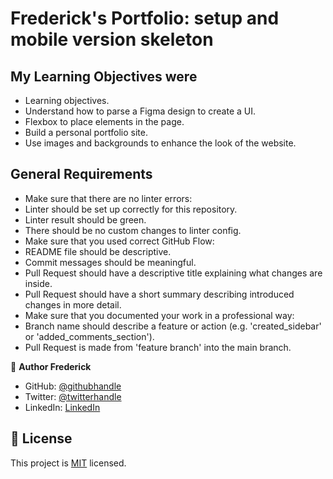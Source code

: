 # Frederick's Portfolio: setup and mobile version skeleton

## My Learning Objectives were

- Learning objectives.
- Understand how to parse a Figma design to create a UI.
- Flexbox to place elements in the page.
- Build a personal portfolio site.
- Use images and backgrounds to enhance the look of the website.

## General Requirements 

- Make sure that there are no linter errors:
- Linter should be set up correctly for this repository.
- Linter result should be green.
- There should be no custom changes to linter config.
- Make sure that you used correct GitHub Flow:
- README file should be descriptive.
- Commit messages should be meaningful.
- Pull Request should have a descriptive title explaining what changes are inside.
- Pull Request should have a short summary describing introduced changes in more detail.
- Make sure that you documented your work in a professional way:
- Branch name should describe a feature or action (e.g. 'created_sidebar' or 'added_comments_section').
- Pull Request is made from 'feature branch' into the main branch.

👤 **Author Frederick**

- GitHub: [@githubhandle](https://github.com/FredsephT32)
- Twitter: [@twitterhandle](https://twitter.com/Frederi70813362)
- LinkedIn: [LinkedIn](https://www.linkedin.com/in/frederick-torres-900b4a196/)


## 📝 License

This project is [MIT](./MIT.md) licensed.